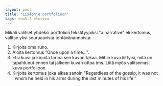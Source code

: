 ```yaml
---
layout: post
title: "Lisäohje portfolioon"
tags: ena5.2 etusivu
---
```


Mikäli valitset yhdeksi portfolion tekstityypiksi "a narrative" eli kertomus, valitse yksi seuruaavista tehtävänannoista:

1. Kirjoita oma runo.
2. Aloita kertomus "Once upon a time...".
3. Etsi kuva ja kirjoita tarina sen kuvan takaa. Mihin kuva liittyisi, mitä on tapahtunut ennen tai jälkeen kuvan ottoa tms. Liitä myös valitsemasi kuva portfolioon.
4. Kirjoita kertomus joka alkaa sanoin "Regardless of the gossip, it was not I whom he held in his arms during the last minutes of his life."
